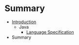 # Summary

* [Introduction](README.md)
   * Java
       * [Language Specification](java_language_specification.md)
* Summary

